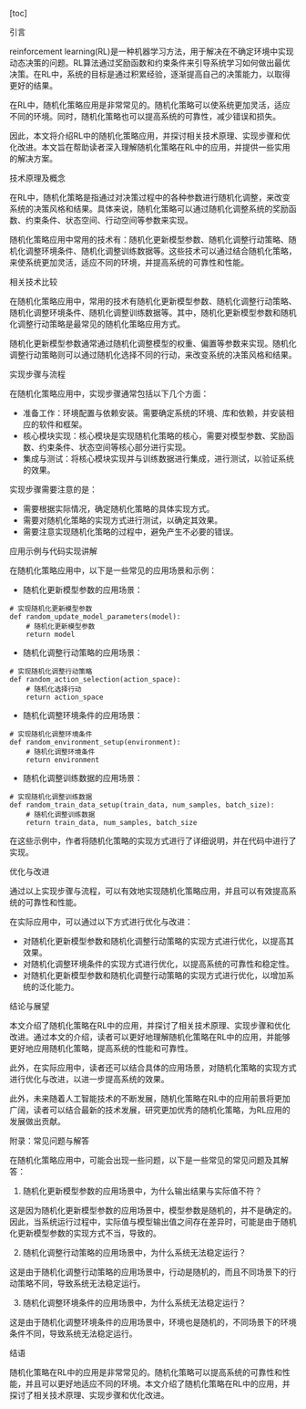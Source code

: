 
[toc]                    
                
                
引言

 reinforcement learning(RL)是一种机器学习方法，用于解决在不确定环境中实现动态决策的问题。RL算法通过奖励函数和约束条件来引导系统学习如何做出最优决策。在RL中，系统的目标是通过积累经验，逐渐提高自己的决策能力，以取得更好的结果。

在RL中，随机化策略应用是非常常见的。随机化策略可以使系统更加灵活，适应不同的环境。同时，随机化策略也可以提高系统的可靠性，减少错误和损失。

因此，本文将介绍RL中的随机化策略应用，并探讨相关技术原理、实现步骤和优化改进。本文旨在帮助读者深入理解随机化策略在RL中的应用，并提供一些实用的解决方案。

技术原理及概念

在RL中，随机化策略是指通过对决策过程中的各种参数进行随机化调整，来改变系统的决策风格和结果。具体来说，随机化策略可以通过随机化调整系统的奖励函数、约束条件、状态空间、行动空间等参数来实现。

随机化策略应用中常用的技术有：随机化更新模型参数、随机化调整行动策略、随机化调整环境条件、随机化调整训练数据等。这些技术可以通过结合随机化策略，来使系统更加灵活，适应不同的环境，并提高系统的可靠性和性能。

相关技术比较

在随机化策略应用中，常用的技术有随机化更新模型参数、随机化调整行动策略、随机化调整环境条件、随机化调整训练数据等。其中，随机化更新模型参数和随机化调整行动策略是最常见的随机化策略应用方式。

随机化更新模型参数通常通过随机化调整模型的权重、偏置等参数来实现。随机化调整行动策略则可以通过随机化选择不同的行动，来改变系统的决策风格和结果。


实现步骤与流程

在随机化策略应用中，实现步骤通常包括以下几个方面：

- 准备工作：环境配置与依赖安装。需要确定系统的环境、库和依赖，并安装相应的软件和框架。
- 核心模块实现：核心模块是实现随机化策略的核心，需要对模型参数、奖励函数、约束条件、状态空间等核心部分进行实现。
- 集成与测试：将核心模块实现并与训练数据进行集成，进行测试，以验证系统的效果。

实现步骤需要注意的是：

- 需要根据实际情况，确定随机化策略的具体实现方式。
- 需要对随机化策略的实现方式进行测试，以确定其效果。
- 需要注意实现随机化策略的过程中，避免产生不必要的错误。

应用示例与代码实现讲解

在随机化策略应用中，以下是一些常见的应用场景和示例：

- 随机化更新模型参数的应用场景：

```
# 实现随机化更新模型参数
def random_update_model_parameters(model):
    # 随机化更新模型参数
    return model
```

- 随机化调整行动策略的应用场景：

```
# 实现随机化调整行动策略
def random_action_selection(action_space):
    # 随机化选择行动
    return action_space
```

- 随机化调整环境条件的应用场景：

```
# 实现随机化调整环境条件
def random_environment_setup(environment):
    # 随机化调整环境条件
    return environment
```

- 随机化调整训练数据的应用场景：

```
# 实现随机化调整训练数据
def random_train_data_setup(train_data, num_samples, batch_size):
    # 随机化调整训练数据
    return train_data, num_samples, batch_size
```

在这些示例中，作者将随机化策略的实现方式进行了详细说明，并在代码中进行了实现。

优化与改进

通过以上实现步骤与流程，可以有效地实现随机化策略应用，并且可以有效提高系统的可靠性和性能。

在实际应用中，可以通过以下方式进行优化与改进：

- 对随机化更新模型参数和随机化调整行动策略的实现方式进行优化，以提高其效果。
- 对随机化调整环境条件的实现方式进行优化，以提高系统的可靠性和稳定性。
- 对随机化更新模型参数和随机化调整行动策略的实现方式进行优化，以增加系统的泛化能力。

结论与展望

本文介绍了随机化策略在RL中的应用，并探讨了相关技术原理、实现步骤和优化改进。通过本文的介绍，读者可以更好地理解随机化策略在RL中的应用，并能够更好地应用随机化策略，提高系统的性能和可靠性。

此外，在实际应用中，读者还可以结合具体的应用场景，对随机化策略的实现方式进行优化与改进，以进一步提高系统的效果。

此外，未来随着人工智能技术的不断发展，随机化策略在RL中的应用前景将更加广阔，读者可以结合最新的技术发展，研究更加优秀的随机化策略，为RL应用的发展做出贡献。

附录：常见问题与解答

在随机化策略应用中，可能会出现一些问题，以下是一些常见的常见问题及其解答：

1. 随机化更新模型参数的应用场景中，为什么输出结果与实际值不符？

这是因为随机化更新模型参数的应用场景中，模型参数是随机的，并不是确定的。因此，当系统运行过程中，实际值与模型输出值之间存在差异时，可能是由于随机化更新模型参数的实现方式不当，导致的。

2. 随机化调整行动策略的应用场景中，为什么系统无法稳定运行？

这是由于随机化调整行动策略的应用场景中，行动是随机的，而且不同场景下的行动策略不同，导致系统无法稳定运行。

3. 随机化调整环境条件的应用场景中，为什么系统无法稳定运行？

这是由于随机化调整环境条件的应用场景中，环境也是随机的，不同场景下的环境条件不同，导致系统无法稳定运行。

结语

随机化策略在RL中的应用是非常常见的。随机化策略可以提高系统的可靠性和性能，并且可以更好地适应不同的环境。本文介绍了随机化策略在RL中的应用，并探讨了相关技术原理、实现步骤和优化改进。

